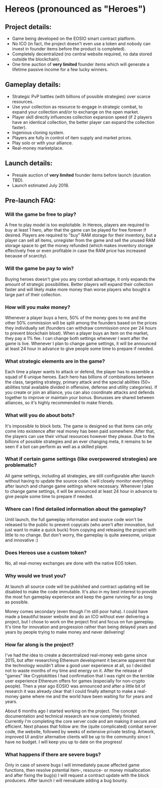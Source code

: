 # Hereos (pronounced as "Heroes")
## Project details:
- Game being developed on the EOSIO smart contract platform.
- No ICO (in fact, the project doesn't even use a token and nobody can invest in founder items before the product is completed).
- Completely decentralized (no central website required, no data stored outside the blockchain).
- One time auction of **very limited** founder items which will generate a lifetime passive income for a few lucky winners.

## Gameplay details:
- Strategic PvP battles (with billions of possible strategies) over scarce resources.
- Use your collection as resource to engage in strategic combat, to expand your collection and/or to exchange on the open market.
- Player skill directly influences collection expansion speed (if 2 players have an identical collection, the better player can expand the collection faster).
- Ingenious cloning system.
- Players are fully in control of item supply and market prices.
- Play solo or with your alliance.
- Real-money marketplace.

## Launch details:
- Presale auction of **very limited** founder items before launch (duration TBD).
- Launch estimated July 2018.

## Pre-launch FAQ:
### Will the game be free to play?
A free to play model is too exploitable. In Hereos, players are required to buy at least 1 hero, after that the game can be played for free forever if desired. Players are required to "buy" RAM storage for their inventory, but a player can sell all items, unregister from the game and sell the unused RAM storage space to get the money refunded (which makes inventory storage effectively free or even profitable in case the RAM price has increased because of scarcity).

### Will the game be pay to win?
Buying heroes doesn't give you any combat advantage, it only expands the amount of strategic possibilities. Better players will expand their collection faster and will likely make more money than worse players who bought a large part of their collection.

### How will you make money?
Whenever a player buys a hero, 50% of the money goes to me and the other 50% commission will be split among the founders based on the prices they individually set (founders can withdraw commission once per 24 hours to prevent blockchain bloat). When a player buys an item on the market, they pay a 1% fee. I can change both settings whenever I want after the game is live. Whenever I plan to change game settings, it will be announced at least 24 hour in advance to give people some time to prepare if needed.

### What strategic elements are in the game?
Each time a player wants to attack or defend, the player has to assemble a squad of 6 unique heroes. Each hero has billions of combinations between the class, targeting strategy, primary attack and the special abilities (50+ abilities total available divided in offensive, defense and utility categories). If you create or join an alliance, you can also coordinate attacks and defends together to improve or maintain your bonus. Bonusses are shared between alliances, so it's highly recommended to make friends.

### What will you do about bots?
It's impossible to block bots. The game is designed so that items can only come into existence after real money has been paid somewhere. After that, the players can use their virtual resources however they please. Due to the billions of possible strategies and an ever changing meta, it remains to be seen if a bot can perform as well as a skilled player.

### What if certain game settings (like overpowered strategies) are problematic?
All game settings, including all strategies, are still configurable after launch without having to update the source code. I will closely monitor everything after launch and change game settings where necessary. Whenever I plan to change game settings, it will be announced at least 24 hour in advance to give people some time to prepare if needed.

### Where can I find detailed information about the gameplay?
Until launch, the full gameplay information and source code won't be released to the public to prevent copycats (who aren't after innovation, but just want to make a quick buck) from copying and releasing the project with little to no change. But don't worry, the gameplay is quite awesome, unique and innovative :) 

### Does Hereos use a custom token?
No, all real-money exchanges are done with the native EOS token.

### Why would we trust you?
At launch all source code will be published and contract updating will be disabled to make the code immutable. It's also in my best interest to provide the most fun gameplay experience and keep the game running for as long as possible. 

Money comes secondary (even though I'm still poor haha). I could have made a beautiful teaser website and do an ICO without ever delivering a project, but I chose to work on the project first and focus on fun gameplay. It's time for innovation and progression rather than being delayed years and years by people trying to make money and never delivering!

### How far along is the project?
I've had the idea to create a decentralized real-money web game since 2015, but after researching Ethereum development it became apparent that the technology wouldn't allow a good user experience at all, so I decided not to waste months of my time and energy on it. After the release of "games" like Cryptokitties I had confirmation that I was right on the terrible user experience Ethereum offers for games (especially for non-crypto people). Then a year ago EOSIO was announced and after a little bit of research it was already clear that I could finally attempt to make a real-money game where me and the world have been waiting for for years and years.

About 6 months ago I started working on the project. The concept documentation and technical research are now completely finished. Currently I'm completing the core server code and am making it secure and efficient. Next phases that follow are: the (quite complicated) combat server code, the website, followed by weeks of extensive private testing. Artwork, improved UI and/or alternative clients will be up to the community since I have no budget. I will keep you up to date on the progress!

### What happens if there are severe bugs?
Only in case of severe bugs I will immediately pause affected game functions, then resolve potential item-, resource- or money misallocation and after fixing the bug(s) I will request a contract update with the block producers. After launch I will reevaluate adding a bug bounty.
